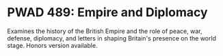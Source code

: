 # PWAD 489: Empire and Diplomacy

Examines the history of the British Empire and the role of peace, war, defense, diplomacy, and letters in shaping Britain's presence on the world stage. Honors version available.